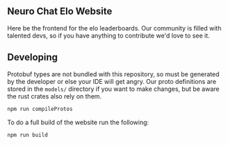 ## Neuro Chat Elo Website

Here be the frontend for the elo leaderboards. Our community is filled with talented devs, so if you have anything to contribute we'd love to see it.

## Developing

Protobuf types are not bundled with this repository, so must be generated by the developer or else your IDE will get angry.
Our proto definitions are stored in the `models/` directory if you want to make changes, but be aware the rust crates also rely on them.

```bash
npm run compileProtos
```

To do a full build of the website run the following:

```bash
npm run build
```
